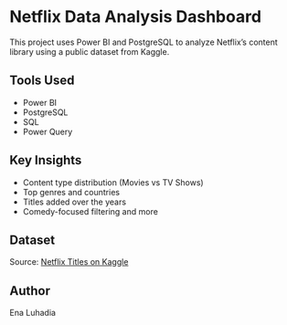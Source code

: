 # Netflix Data Analysis Dashboard

This project uses Power BI and PostgreSQL to analyze Netflix’s content library using a public dataset from Kaggle.

## Tools Used
- Power BI
- PostgreSQL
- SQL
- Power Query

## Key Insights
- Content type distribution (Movies vs TV Shows)
- Top genres and countries
- Titles added over the years
- Comedy-focused filtering and more

## Dataset
Source: [Netflix Titles on Kaggle](https://www.kaggle.com/datasets/shivamb/netflix-shows)


## Author
Ena Luhadia
